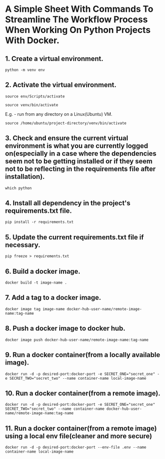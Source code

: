 # A Simple Sheet With Commands To Streamline The Workflow Process When Working On Python Projects With Docker.

## 1. Create a virtual environment.

```shell
python -m venv env
```

## 2. Activate the virtual environment.

<!-- windows -->

```shell
source env/Scripts/activate
```

<!-- linux/mac: -->

```shell
source venv/bin/activate
```

E.g. - run from any directory on a Linux(Ubuntu) VM.

```shell
source /home/ubuntu/project-directory/venv/bin/activate
```

## 3. Check and ensure the current virtual environment is what you are currently logged on(especially in a case where the dependencies seem not to be getting installed or if they seem not to be reflecting in the requirements file after installation).

```shell
which python
```

## 4. Install all dependency in the project's requirements.txt file.

```shell
pip install -r requirements.txt
```

## 5. Update the current requirements.txt file if necessary.

```shell
pip freeze > requirements.txt
```

## 6. Build a docker image.

```shell
docker build -t image-name .
```

## 7. Add a tag to a docker image.

```shell
docker image tag image-name docker-hub-user-name/remote-image-name:tag-name
```

## 8. Push a docker image to docker hub.

```shell
docker image push docker-hub-user-name/remote-image-name:tag-name
```

## 9. Run a docker container(from a locally available image).

```shell
docker run -d -p desired-port:docker-port -e SECRET_ONE="secret_one" -e SECRET_TWO="secret_two" --name container-name local-image-name
```

## 10. Run a docker container(from a remote image).

```shell
docker run -d -p desired-port:docker-port -e SECRET_ONE="secret_one" SECRET_TWO="secret_two" --name container-name docker-hub-user-name/remote-image-name:tag-name
```

## 11. Run a docker container(from a remote image) using a local env file(cleaner and more secure)

```shell
docker run -d -p desired-port:docker-port --env-file .env --name container-name local-image-name
```
